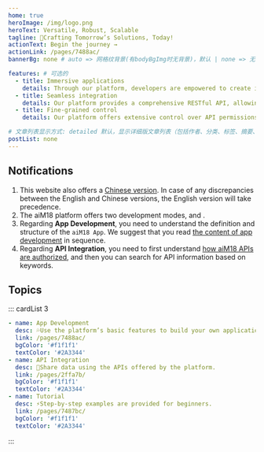 ```yaml
---
home: true
heroImage: /img/logo.png
heroText: Versatile, Robust, Scalable
tagline: 🚀Crafting Tomorrow’s Solutions, Today!
actionText: Begin the journey →
actionLink: /pages/7488ac/
bannerBg: none # auto => 网格纹背景(有bodyBgImg时无背景)，默认 | none => 无 | '大图地址' | background: 自定义背景样式       提示：如发现文本颜色不适应你的背景时可以到palette.styl修改$bannerTextColor变量

features: # 可选的
  - title: Immersive applications
    details: Through our platform, developers are empowered to create immersive applications with integrated experiences.
  - title: Seamless integration
    details: Our platform provides a comprehensive RESTful API, allowing you to efficiently integrate between systems.
  - title: Fine-grained control
    details: Our platform offers extensive control over API permissions, enabling flexible management of these permissions.

# 文章列表显示方式: detailed 默认，显示详细版文章列表（包括作者、分类、标签、摘要、分页等）| simple => 显示简约版文章列表（仅标题和日期）| none 不显示文章列表
postList: none
---
```


## Notifications
1. This website also offers a [Chinese version](https://aim18doc.multiable.com/zh/). In case of any discrepancies between the English and Chinese versions, the English version will take precedence.
2. The aiM18 platform offers two development modes, <Badge text="App Development" type="tip" vertical="middle"/> and <Badge text="API Integration" type="tip" vertical="middle"/>.
3. Regarding **App Development**, you need to understand the definition and structure of the `aiM18 App`. We suggest that you read [the content of app development](/pages/7488ac/) in sequence.
4. Regarding **API Integration**, you need to first understand [how aiM18 APIs are authorized](/pages/2ffa7b/), and then you can search for API information based on keywords.


## Topics
::: cardList 3
```yaml
- name: App Development
  desc: 💦Use the platform’s basic features to build your own application.
  link: /pages/7488ac/
  bgColor: '#f1f1f1'
  textColor: '#2A3344'
- name: API Integration
  desc: 💠Share data using the APIs offered by the platform.
  link: /pages/2ffa7b/
  bgColor: '#f1f1f1'
  textColor: '#2A3344'
- name: Tutorial
  desc: ⚡Step-by-step examples are provided for beginners.
  link: /pages/7487bc/
  bgColor: '#f1f1f1'
  textColor: '#2A3344'
```
:::

